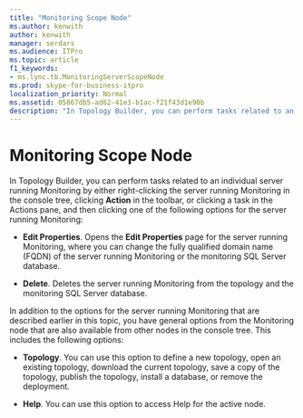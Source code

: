 ```yaml
---
title: "Monitoring Scope Node"
ms.author: kenwith
author: kenwith
manager: serdars
ms.audience: ITPro
ms.topic: article
f1_keywords:
- ms.lync.tb.MonitoringServerScopeNode
ms.prod: skype-for-business-itpro
localization_priority: Normal
ms.assetid: 05867db5-ad62-41e3-b1ac-f21f43d1e90b
description: "In Topology Builder, you can perform tasks related to an individual server running Monitoring by either right-clicking the server running Monitoring in the console tree, clicking Action in the toolbar, or clicking a task in the Actions pane, and then clicking one of the following options for the server running Monitoring:"
---
```


# Monitoring Scope Node
 
In Topology Builder, you can perform tasks related to an individual server running Monitoring by either right-clicking the server running Monitoring in the console tree, clicking **Action** in the toolbar, or clicking a task in the Actions pane, and then clicking one of the following options for the server running Monitoring:
  
- **Edit Properties**. Opens the **Edit Properties** page for the server running Monitoring, where you can change the fully qualified domain name (FQDN) of the server running Monitoring or the monitoring SQL Server database.
    
- **Delete**. Deletes the server running Monitoring from the topology and the monitoring SQL Server database.
    
In addition to the options for the server running Monitoring that are described earlier in this topic, you have general options from the Monitoring node that are also available from other nodes in the console tree. This includes the following options:
  
- **Topology**. You can use this option to define a new topology, open an existing topology, download the current topology, save a copy of the topology, publish the topology, install a database, or remove the deployment.
    
- **Help**. You can use this option to access Help for the active node.
    

